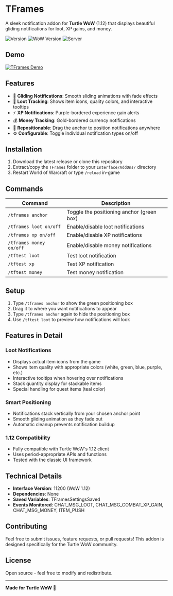 # TFrames

A sleek notification addon for **Turtle WoW** (1.12) that displays beautiful gliding notifications for loot, XP gains, and money.

![Version](https://img.shields.io/badge/version-0.9-blue)
![WoW Version](https://img.shields.io/badge/WoW-1.12-orange)
![Server](https://img.shields.io/badge/server-Turtle%20WoW-green)

## Demo

[![TFrames Demo](https://s14.gifyu.com/images/bN8SV.gif)](https://s14.gifyu.com/images/bN8SV.gif)

## Features

- 🎯 **Gliding Notifications**: Smooth sliding animations with fade effects
- 🎒 **Loot Tracking**: Shows item icons, quality colors, and interactive tooltips
- ⚡ **XP Notifications**: Purple-bordered experience gain alerts
- 💰 **Money Tracking**: Gold-bordered currency notifications
- 📍 **Repositionable**: Drag the anchor to position notifications anywhere
- ⚙️ **Configurable**: Toggle individual notification types on/off

## Installation

1. Download the latest release or clone this repository
2. Extract/copy the `TFrames` folder to your `Interface/AddOns/` directory
3. Restart World of Warcraft or type `/reload` in-game

## Commands

| Command | Description |
|---------|-------------|
| `/tframes anchor` | Toggle the positioning anchor (green box) |
| `/tframes loot on/off` | Enable/disable loot notifications |
| `/tframes xp on/off` | Enable/disable XP notifications |
| `/tframes money on/off` | Enable/disable money notifications |
| `/tftest loot` | Test loot notification |
| `/tftest xp` | Test XP notification |
| `/tftest money` | Test money notification |

## Setup

1. Type `/tframes anchor` to show the green positioning box
2. Drag it to where you want notifications to appear
3. Type `/tframes anchor` again to hide the positioning box
4. Use `/tftest loot` to preview how notifications will look

## Features in Detail

### Loot Notifications
- Displays actual item icons from the game
- Shows item quality with appropriate colors (white, green, blue, purple, etc.)
- Interactive tooltips when hovering over notifications
- Stack quantity display for stackable items
- Special handling for quest items (teal color)

### Smart Positioning
- Notifications stack vertically from your chosen anchor point
- Smooth gliding animation as they fade out
- Automatic cleanup prevents notification buildup

### 1.12 Compatibility
- Fully compatible with Turtle WoW's 1.12 client
- Uses period-appropriate APIs and functions
- Tested with the classic UI framework

## Technical Details

- **Interface Version**: 11200 (WoW 1.12)
- **Dependencies**: None
- **Saved Variables**: TFramesSettingsSaved
- **Events Monitored**: CHAT_MSG_LOOT, CHAT_MSG_COMBAT_XP_GAIN, CHAT_MSG_MONEY, ITEM_PUSH

## Contributing

Feel free to submit issues, feature requests, or pull requests! This addon is designed specifically for the Turtle WoW community.

## License

Open source - feel free to modify and redistribute.

---

**Made for Turtle WoW** 🐢
